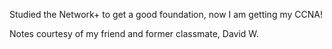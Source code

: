Studied the Network+ to get a good foundation, now I am getting my CCNA!

Notes courtesy of my friend and former classmate, David W.
